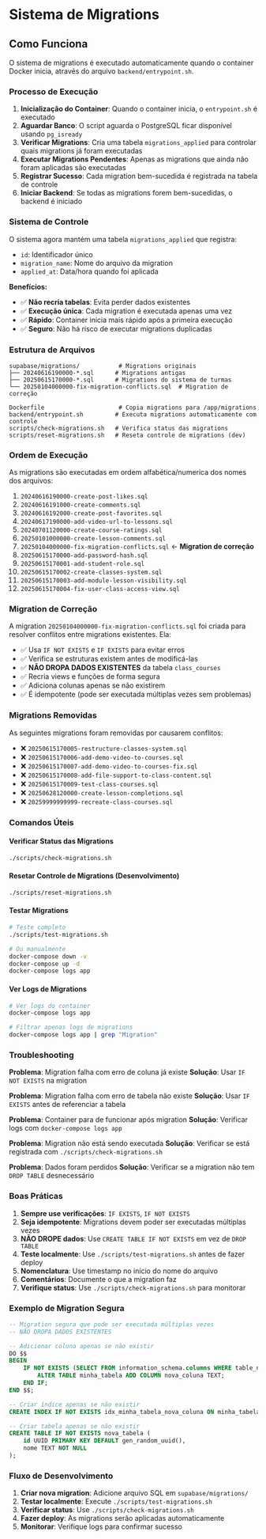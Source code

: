 # Sistema de Migrations

## Como Funciona

O sistema de migrations é executado automaticamente quando o container Docker inicia, através do arquivo `backend/entrypoint.sh`.

### Processo de Execução

1. **Inicialização do Container**: Quando o container inicia, o `entrypoint.sh` é executado
2. **Aguardar Banco**: O script aguarda o PostgreSQL ficar disponível usando `pg_isready`
3. **Verificar Migrations**: Cria uma tabela `migrations_applied` para controlar quais migrations já foram executadas
4. **Executar Migrations Pendentes**: Apenas as migrations que ainda não foram aplicadas são executadas
5. **Registrar Sucesso**: Cada migration bem-sucedida é registrada na tabela de controle
6. **Iniciar Backend**: Se todas as migrations forem bem-sucedidas, o backend é iniciado

### Sistema de Controle

O sistema agora mantém uma tabela `migrations_applied` que registra:
- `id`: Identificador único
- `migration_name`: Nome do arquivo da migration
- `applied_at`: Data/hora quando foi aplicada

**Benefícios:**
- ✅ **Não recria tabelas**: Evita perder dados existentes
- ✅ **Execução única**: Cada migration é executada apenas uma vez
- ✅ **Rápido**: Container inicia mais rápido após a primeira execução
- ✅ **Seguro**: Não há risco de executar migrations duplicadas

### Estrutura de Arquivos

```
supabase/migrations/           # Migrations originais
├── 20240616190000-*.sql      # Migrations antigas
├── 20250615170000-*.sql      # Migrations do sistema de turmas
└── 20250104000000-fix-migration-conflicts.sql  # Migration de correção

Dockerfile                     # Copia migrations para /app/migrations
backend/entrypoint.sh         # Executa migrations automaticamente com controle
scripts/check-migrations.sh   # Verifica status das migrations
scripts/reset-migrations.sh   # Reseta controle de migrations (dev)
```

### Ordem de Execução

As migrations são executadas em ordem alfabética/numerica dos nomes dos arquivos:

1. `20240616190000-create-post-likes.sql`
2. `20240616191000-create-comments.sql`
3. `20240616192000-create-post-favorites.sql`
4. `20240617190000-add-video-url-to-lessons.sql`
5. `20240701120000-create-course-ratings.sql`
6. `20250101000000-create-lesson-comments.sql`
7. `20250104000000-fix-migration-conflicts.sql` ← **Migration de correção**
8. `20250615170000-add-password-hash.sql`
9. `20250615170001-add-student-role.sql`
10. `20250615170002-create-classes-system.sql`
11. `20250615170003-add-module-lesson-visibility.sql`
12. `20250615170004-fix-user-class-access-view.sql`

### Migration de Correção

A migration `20250104000000-fix-migration-conflicts.sql` foi criada para resolver conflitos entre migrations existentes. Ela:

- ✅ Usa `IF NOT EXISTS` e `IF EXISTS` para evitar erros
- ✅ Verifica se estruturas existem antes de modificá-las
- ✅ **NÃO DROPA DADOS EXISTENTES** da tabela `class_courses`
- ✅ Recria views e funções de forma segura
- ✅ Adiciona colunas apenas se não existirem
- ✅ É idempotente (pode ser executada múltiplas vezes sem problemas)

### Migrations Removidas

As seguintes migrations foram removidas por causarem conflitos:

- ❌ `20250615170005-restructure-classes-system.sql`
- ❌ `20250615170006-add-demo-video-to-courses.sql`
- ❌ `20250615170007-add-demo-video-to-courses-fix.sql`
- ❌ `20250615170008-add-file-support-to-class-content.sql`
- ❌ `20250615170009-test-class-courses.sql`
- ❌ `20250628120000-create-lesson-completions.sql`
- ❌ `20259999999999-recreate-class-courses.sql`

### Comandos Úteis

#### Verificar Status das Migrations
```bash
./scripts/check-migrations.sh
```

#### Resetar Controle de Migrations (Desenvolvimento)
```bash
./scripts/reset-migrations.sh
```

#### Testar Migrations
```bash
# Teste completo
./scripts/test-migrations.sh

# Ou manualmente
docker-compose down -v
docker-compose up -d
docker-compose logs app
```

#### Ver Logs de Migrations
```bash
# Ver logs do container
docker-compose logs app

# Filtrar apenas logs de migrations
docker-compose logs app | grep "Migration"
```

### Troubleshooting

**Problema**: Migration falha com erro de coluna já existe
**Solução**: Usar `IF NOT EXISTS` na migration

**Problema**: Migration falha com erro de tabela não existe
**Solução**: Usar `IF EXISTS` antes de referenciar a tabela

**Problema**: Container para de funcionar após migration
**Solução**: Verificar logs com `docker-compose logs app`

**Problema**: Migration não está sendo executada
**Solução**: Verificar se está registrada com `./scripts/check-migrations.sh`

**Problema**: Dados foram perdidos
**Solução**: Verificar se a migration não tem `DROP TABLE` desnecessário

### Boas Práticas

1. **Sempre use verificações**: `IF EXISTS`, `IF NOT EXISTS`
2. **Seja idempotente**: Migrations devem poder ser executadas múltiplas vezes
3. **NÃO DROPE dados**: Use `CREATE TABLE IF NOT EXISTS` em vez de `DROP TABLE`
4. **Teste localmente**: Use `./scripts/test-migrations.sh` antes de fazer deploy
5. **Nomenclatura**: Use timestamp no início do nome do arquivo
6. **Comentários**: Documente o que a migration faz
7. **Verifique status**: Use `./scripts/check-migrations.sh` para monitorar

### Exemplo de Migration Segura

```sql
-- Migration segura que pode ser executada múltiplas vezes
-- NÃO DROPA DADOS EXISTENTES

-- Adicionar coluna apenas se não existir
DO $$
BEGIN
    IF NOT EXISTS (SELECT FROM information_schema.columns WHERE table_name = 'minha_tabela' AND column_name = 'nova_coluna') THEN
        ALTER TABLE minha_tabela ADD COLUMN nova_coluna TEXT;
    END IF;
END $$;

-- Criar índice apenas se não existir
CREATE INDEX IF NOT EXISTS idx_minha_tabela_nova_coluna ON minha_tabela(nova_coluna);

-- Criar tabela apenas se não existir
CREATE TABLE IF NOT EXISTS nova_tabela (
    id UUID PRIMARY KEY DEFAULT gen_random_uuid(),
    nome TEXT NOT NULL
);
```

### Fluxo de Desenvolvimento

1. **Criar nova migration**: Adicione arquivo SQL em `supabase/migrations/`
2. **Testar localmente**: Execute `./scripts/test-migrations.sh`
3. **Verificar status**: Use `./scripts/check-migrations.sh`
4. **Fazer deploy**: As migrations serão aplicadas automaticamente
5. **Monitorar**: Verifique logs para confirmar sucesso 